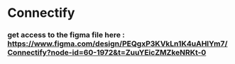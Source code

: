 # Connectify

### get access to the figma file here : https://www.figma.com/design/PEQgxP3KVkLn1K4uAHlYm7/Connectify?node-id=60-1972&t=ZuuYEicZMZkeNRKt-0
